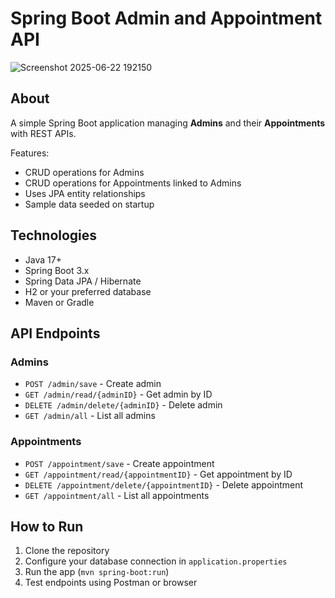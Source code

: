 # Spring Boot Admin and Appointment API

![Screenshot 2025-06-22 192150](https://github.com/user-attachments/assets/ca661997-1933-4add-8e05-52b15a1e8f8e)


## About

A simple Spring Boot application managing **Admins** and their **Appointments** with REST APIs.

Features:
- CRUD operations for Admins
- CRUD operations for Appointments linked to Admins
- Uses JPA entity relationships
- Sample data seeded on startup

## Technologies

- Java 17+  
- Spring Boot 3.x  
- Spring Data JPA / Hibernate  
- H2 or your preferred database  
- Maven or Gradle  

## API Endpoints

### Admins
- `POST /admin/save` - Create admin  
- `GET /admin/read/{adminID}` - Get admin by ID  
- `DELETE /admin/delete/{adminID}` - Delete admin  
- `GET /admin/all` - List all admins  

### Appointments
- `POST /appointment/save` - Create appointment  
- `GET /appointment/read/{appointmentID}` - Get appointment by ID  
- `DELETE /appointment/delete/{appointmentID}` - Delete appointment  
- `GET /appointment/all` - List all appointments  

## How to Run

1. Clone the repository  
2. Configure your database connection in `application.properties`  
3. Run the app (`mvn spring-boot:run`)  
4. Test endpoints using Postman or browser  

